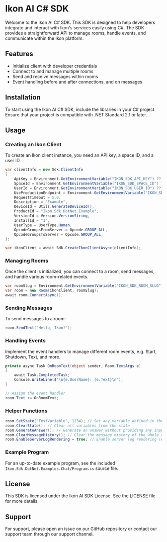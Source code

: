 
# Ikon AI C# SDK

Welcome to the Ikon AI C# SDK. This SDK is designed to help developers integrate and interact with Ikon's services easily using C#.
The SDK provides a straightforward API to manage rooms, handle events, and communicate within the Ikon platform.

## Features

- Initialize client with developer credentials
- Connect to and manage multiple rooms
- Send and receive messages within rooms
- Event handling before and after connections, and on messages

## Installation

To start using the Ikon AI C# SDK, include the libraries in your C# project. Ensure that your project is compatible with .NET Standard 2.1 or later.

## Usage

### Creating an Ikon Client

To create an Ikon client instance, you need an API key, a space ID, and a user ID.

```csharp
var clientInfo = new Sdk.ClientInfo
{
    ApiKey = Environment.GetEnvironmentVariable("IKON_SDK_API_KEY") ?? throw new Exception("API key is missing. Please set the 'IKON_SDK_API_KEY' environment variable."),
    SpaceId = Environment.GetEnvironmentVariable("IKON_SDK_SPACE_ID") ?? "<<SET_SPACE_ID_HERE>>",
    UserId = Environment.GetEnvironmentVariable("IKON_SDK_USER_ID") ?? "<<SET_USER_ID_HERE>>",
    UseProductionEndpoint = Environment.GetEnvironmentVariable("IKON_SDK_USE_PROD_ENDPOINT")?.Trim().Equals("true", StringComparison.InvariantCultureIgnoreCase) ?? true,
    RequestTimeout = 5.0,
    Description = "Example",
    DeviceId = Utils.GenerateDeviceId(),
    ProductId = "Ikon.Sdk.DotNet.Example",
    VersionId = Version.VersionString,
    InstallId = "1",
    UserType = UserType.Human,
    OpcodeGroupsFromServer = Opcode.GROUP_ALL,
    OpcodeGroupsToServer = Opcode.GROUP_ALL,
};

var ikonClient = await Sdk.CreateIkonClientAsync(clientInfo);
```

### Managing Rooms

Once the client is initialized, you can connect to a room, send messages, and handle various room-related events.

```csharp
var roomSlug = Environment.GetEnvironmentVariable("IKON_SDK_ROOM_SLUG") ?? "<<SET_ROOM_SLUG_HERE>>";
var room = new Room(ikonClient, roomSlug);
await room.ConnectAsync();
```

### Sending Messages

To send messages to a room:

```csharp
room.SendText("Hello, Ikon!");
```

### Handling Events

Implement the event handlers to manage different room events, e.g. Start, Shutdown, Text, and more.

```csharp
private async Task OnRoomText(object sender, Room.TextArgs e)
{
    await Task.CompletedTask;
    Console.WriteLine($"\n{e.UserName}: {e.Text}\n");
}

// Assign the event handler
room.Text += OnRoomText;
```

### Helper Functions

```csharp
room.SetState("TestVariable", 1234); // Set any variable defined in the Input section
room.ClearState(); // Clear all variables from the state
room.GenerateAnswer(); // Generate an answer without providing any input
room.ClearMessageHistory(); // Clear the message history of the whole room
room.EnableServerLogRendering = true; // Enable server log rendering (works only in dev environment)
```

### Example Program

For an up-to-date example program, see the included `Ikon.Sdk.DotNet.Examples.Chat/Program.cs` source file.

## License

This SDK is licensed under the Ikon AI SDK License. See the LICENSE file for more details.

## Support

For support, please open an issue on our GitHub repository or contact our support team through our support channel.
